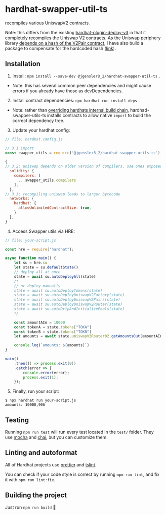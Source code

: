 # hardhat-swapper-util-ts

recompiles various UniswapV2 contracts.

Note: this differs from the existing [hardhat-plugin-deploy-v3](https://github.com/Uniswap/hardhat-plugin-deploy-v3) in that it completely recompiles the Uniswap V2 contracts. As the Uniswap periphery library [depends on a hash of the V2Pair contract](https://github.com/Uniswap/v2-periphery/blob/master/contracts/libraries/UniswapV2Library.sol#L24), I have also build a package to compensate for the hardcoded hash ([link](https://github.com/jgensler8/v2-periphery-util)).

## Installation

1. Install: `npm install --save-dev @jgensler8_2/hardhat-swapper-util-ts` .
  * Note: this has several common peer dependencies and might cause errors if you already have those as devDependencies.
2. Install contract dependencies: `npx hardhat run install-deps` .
  * Note: rather than [overriding hardhats internal build chain](https://github.com/NomicFoundation/hardhat/blob/master/packages/hardhat-core/src/builtin-tasks/compile.ts), hardhad-swapper-utils-ts installs contracts to allow native `import` to build the correct dependency tree.
3. Update your hardhat config:

```javascript
// file: hardhat.config.js

// 3.1 import 
const swapper_utils = require('@jgensler8_2/hardhat-swapper-utils-ts');

{
// 3.2: uniswap depends on older version of compilers, use ones exposed by this package
  solidity: {
    compilers: [
      ...swapper_utils.compilers
    ],
  },
// 3.3: recompiling uniswap leads to larger bytecode
  networks: {
    hardhat: {
      allowUnlimitedContractSize: true,
    }
  },
}
```

4. Access Swapper utils via HRE:

```javascript
// file: your-script.js

const hre = require("hardhat");

async function main() {
    let su = hre.su
    let state = su.defaultState()
    // deploy all at once
    state = await su.autoDeployAll(state)
    /*
    // or deploy manually
    state = await su.autoDeployTokens(state)
    state = await su.autoDeployUniswapV2Factory(state)
    state = await su.autoDeployUniswapV2Pairs(state)
    state = await su.autoDeployUniswapV2Router(state)
    state = await su.autoDripAndInitializePools(state)
    */

    const amountAIn = 10000
    const tokenA = state.tokens["TOKA"]
    const tokenB = state.tokens["TOKB"]
    let amounts = await state.uniswapV2Router02.getAmountsOut(amountAIn, [tokenA.address, tokenB.address])

    console.log(`amounts: ${amounts}`)
}

main()
    .then(() => process.exit(0))
    .catch(error => {
        console.error(error);
        process.exit(1);
    });
```

5. Finally, run your script:

```
$ npx hardhat run your-script.js
amounts: 10000,906
```

## Testing

Running `npm run test` will run every test located in the `test/` folder. They
use [mocha](https://mochajs.org) and [chai](https://www.chaijs.com/),
but you can customize them.

## Linting and autoformat

All of Hardhat projects use [prettier](https://prettier.io/) and
[tslint](https://palantir.github.io/tslint/).

You can check if your code style is correct by running `npm run lint`, and fix
it with `npm run lint:fix`.

## Building the project

Just run `npm run build` ️👷

